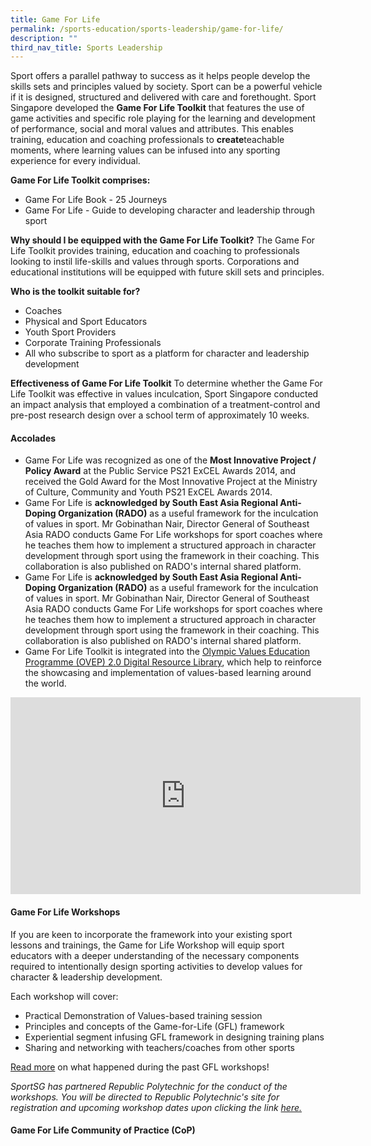 ```yaml
---
title: Game For Life
permalink: /sports-education/sports-leadership/game-for-life/
description: ""
third_nav_title: Sports Leadership
---
```

Sport offers a parallel pathway to success as it helps people develop the skills sets and principles valued by society. Sport can be a powerful vehicle if it is designed, structured and delivered with care and forethought. Sport Singapore developed the **Game For Life Toolkit** that features the use of game activities and specific role playing for the learning and development of performance, social and moral values and attributes. This enables training, education and coaching professionals to **create**teachable moments, where learning values can be infused into any sporting experience for every individual.

**Game For Life Toolkit comprises:**
* Game For Life Book - 25 Journeys
* Game For Life - Guide to developing character and leadership through sport

**Why should I be equipped with the Game For Life Toolkit?**
The Game For Life Toolkit provides training, education and coaching to professionals looking to instil life-skills and values through sports. Corporations and educational institutions will be equipped with future skill sets and principles.

**Who is the toolkit suitable for?**
* Coaches
* Physical and Sport Educators
* Youth Sport Providers
* Corporate Training Professionals
* All who subscribe to sport as a platform for character and leadership development

**Effectiveness of Game For Life Toolkit**
To determine whether the Game For Life Toolkit was effective in values inculcation, Sport Singapore conducted an impact analysis that employed a combination of a treatment-control and pre-post research design over a school term of approximately 10 weeks.

#### **Accolades**
* Game For Life was recognized as one of the **Most Innovative Project / Policy Award** at the Public Service PS21 ExCEL Awards 2014, and received the Gold Award for the Most Innovative Project at the Ministry of Culture, Community and Youth PS21 ExCEL Awards 2014.
* Game For Life is **acknowledged by South East Asia Regional Anti-Doping Organization (RADO)** as a useful framework for the inculcation of values in sport. Mr Gobinathan Nair, Director General of Southeast Asia RADO conducts Game For Life workshops for sport coaches where he teaches them how to implement a structured approach in character development through sport using the framework in their coaching. This collaboration is also published on RADO's internal shared platform.
* Game For Life is **acknowledged by South East Asia Regional Anti-Doping Organization (RADO)** as a useful framework for the inculcation of values in sport. Mr Gobinathan Nair, Director General of Southeast Asia RADO conducts Game For Life workshops for sport coaches where he teaches them how to implement a structured approach in character development through sport using the framework in their coaching. This collaboration is also published on RADO's internal shared platform.
* Game For Life Toolkit is integrated into the [Olympic Values Education Programme (OVEP) 2.0 Digital Resource Library](https://www.sportsingapore.gov.sg/Sports-Education/Sports-Leadership/Latest/2017/3/Game-for-Life-Toolkit-is-featured-in-Olympic-Values-Education-Program-Digital-Toolkit), which help to reinforce the showcasing and implementation of values-based learning around the world.

<iframe width="560" height="315" src="https://www.youtube.com/embed/jZK2x-qPFZk" title="YouTube video player" frameborder="0" allow="accelerometer; autoplay; clipboard-write; encrypted-media; gyroscope; picture-in-picture; web-share" allowfullscreen></iframe>

#### **Game For Life Workshops**
If you are keen to incorporate the framework into your existing sport lessons and trainings, the Game for Life Workshop will equip sport educators with a deeper understanding of the necessary components required to intentionally design sporting activities to develop values for character & leadership development.

Each workshop will cover:
* Practical Demonstration of Values-based training session
* Principles and concepts of the Game-for-Life (GFL) framework
* Experiential segment infusing GFL framework in designing training plans
* Sharing and networking with teachers/coaches from other sports

[Read more](https://www.sportsingapore.gov.sg/sports-education/sports-leadership/latest) on what happened during the past GFL workshops!

*SportSG has partnered Republic Polytechnic for the conduct of the workshops. You will be directed to Republic Polytechnic's site for registration and upcoming workshop dates upon clicking the link [here.](https://www.rp.edu.sg/ace/short-course/Detail/game-for-life)*

#### **Game For Life Community of Practice (CoP)**
